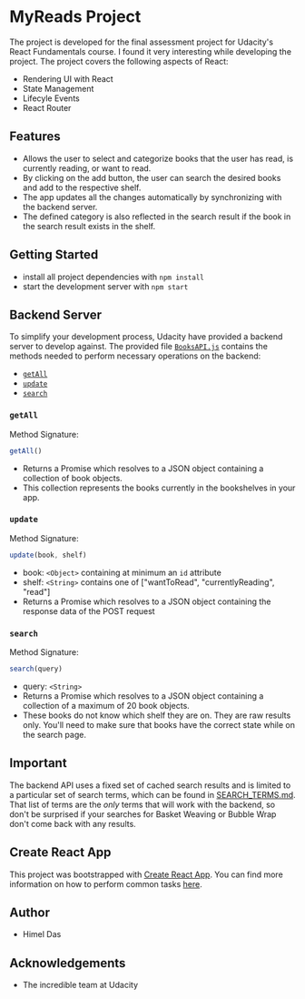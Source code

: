 # MyReads Project

The project is developed for the final assessment project for Udacity's React Fundamentals course. I found it very interesting while developing the project. The project covers the following aspects of React:
- Rendering UI with React
- State Management
- Lifecyle Events
- React Router

## Features
- Allows the user to select and categorize books that the user has read, is currently reading, or want to read.
- By clicking on the add button, the user can search the desired books and add to the respective shelf.
- The app updates all the changes automatically by synchronizing with the backend server.
- The defined category is also reflected in the search result if the book in the search result exists in the shelf.

## Getting Started

* install all project dependencies with `npm install`
* start the development server with `npm start`

## Backend Server

To simplify your development process, Udacity have provided a backend server to develop against. The provided file [`BooksAPI.js`](src/BooksAPI.js) contains the methods needed to perform necessary operations on the backend:

* [`getAll`](#getall)
* [`update`](#update)
* [`search`](#search)

### `getAll`

Method Signature:

```js
getAll()
```

* Returns a Promise which resolves to a JSON object containing a collection of book objects.
* This collection represents the books currently in the bookshelves in your app.

### `update`

Method Signature:

```js
update(book, shelf)
```

* book: `<Object>` containing at minimum an `id` attribute
* shelf: `<String>` contains one of ["wantToRead", "currentlyReading", "read"]  
* Returns a Promise which resolves to a JSON object containing the response data of the POST request

### `search`

Method Signature:

```js
search(query)
```

* query: `<String>`
* Returns a Promise which resolves to a JSON object containing a collection of a maximum of 20 book objects.
* These books do not know which shelf they are on. They are raw results only. You'll need to make sure that books have the correct state while on the search page.

## Important
The backend API uses a fixed set of cached search results and is limited to a particular set of search terms, which can be found in [SEARCH_TERMS.md](SEARCH_TERMS.md). That list of terms are the _only_ terms that will work with the backend, so don't be surprised if your searches for Basket Weaving or Bubble Wrap don't come back with any results.

## Create React App

This project was bootstrapped with [Create React App](https://github.com/facebookincubator/create-react-app). You can find more information on how to perform common tasks [here](https://github.com/facebookincubator/create-react-app/blob/master/packages/react-scripts/template/README.md).

## Author
- Himel Das

## Acknowledgements
- The incredible team at Udacity
